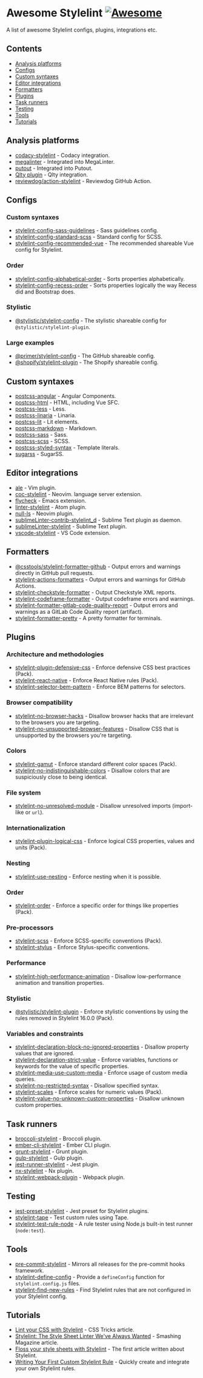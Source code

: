 # Awesome Stylelint [![Awesome](https://awesome.re/badge.svg)](https://awesome.re)

A list of awesome Stylelint configs, plugins, integrations etc.

## Contents

- [Analysis platforms](#analysis-platforms)
- [Configs](#configs)
- [Custom syntaxes](#custom-syntaxes)
- [Editor integrations](#editor-integrations)
- [Formatters](#formatters)
- [Plugins](#plugins)
- [Task runners](#task-runners)
- [Testing](#testing)
- [Tools](#tools)
- [Tutorials](#tutorials)

## Analysis platforms

- [codacy-stylelint](https://github.com/codacy/codacy-stylelint) - Codacy integration.
- [megalinter](https://megalinter.io) - Integrated into MegaLinter.
- [putout](https://github.com/coderaiser/putout) - Integrated into Putout.
- [Qlty plugin](https://github.com/qltysh/qlty/tree/main/qlty-plugins/plugins/linters/stylelint) - Qlty integration.
- [reviewdog/action-stylelint](https://github.com/reviewdog/action-stylelint) - Reviewdog GitHub Action.

## Configs

### Custom syntaxes

- [stylelint-config-sass-guidelines](https://www.npmjs.com/package/stylelint-config-sass-guidelines) - Sass guidelines config.
- [stylelint-config-standard-scss](https://www.npmjs.com/package/stylelint-config-standard-scss) - Standard config for SCSS.
- [stylelint-config-recommended-vue](https://www.npmjs.com/package/stylelint-config-recommended-vue) - The recommended shareable Vue config for Stylelint.

### Order

- [stylelint-config-alphabetical-order](https://www.npmjs.com/package/stylelint-config-alphabetical-order) - Sorts properties alphabetically.
- [stylelint-config-recess-order](https://www.npmjs.com/package/stylelint-config-recess-order) - Sorts properties logically the way Recess did and Bootstrap does.

### Stylistic

- [@stylistic/stylelint-config](https://www.npmjs.com/package/@stylistic/stylelint-config) - The stylistic shareable config for `@stylistic/stylelint-plugin`.

### Large examples

- [@primer/stylelint-config](https://www.npmjs.com/package/@primer/stylelint-config) - The GitHub shareable config.
- [@shopify/stylelint-plugin](https://www.npmjs.com/package/@shopify/stylelint-plugin) - The Shopify shareable config.

## Custom syntaxes

- [postcss-angular](https://www.npmjs.com/package/postcss-angular) - Angular Components.
- [postcss-html](https://www.npmjs.com/package/postcss-html) - HTML, including Vue SFC.
- [postcss-less](https://www.npmjs.com/package/postcss-less) - Less.
- [postcss-linaria](https://www.npmjs.com/package/@linaria/postcss-linaria) - Linaria.
- [postcss-lit](https://www.npmjs.com/package/postcss-lit) - Lit elements.
- [postcss-markdown](https://www.npmjs.com/package/postcss-markdown) - Markdown.
- [postcss-sass](https://www.npmjs.com/package/postcss-sass) - Sass.
- [postcss-scss](https://www.npmjs.com/package/postcss-scss) - SCSS.
- [postcss-styled-syntax](https://www.npmjs.com/package/postcss-styled-syntax) - Template literals.
- [sugarss](https://www.npmjs.com/package/sugarss) - SugarSS.

## Editor integrations

- [ale](https://github.com/dense-analysis/ale) - Vim plugin.
- [coc-stylelint](https://github.com/neoclide/coc-stylelint) - Neovim. language server extension.
- [flycheck](https://github.com/flycheck/flycheck) - Emacs extension.
- [linter-stylelint](https://github.com/AtomLinter/linter-stylelint) - Atom plugin.
- [null-ls](https://github.com/jose-elias-alvarez/null-ls.nvim/blob/main/doc/BUILTINS.md#stylelint-1) - Neovim plugin.
- [sublimeLinter-contrib-stylelint_d](https://github.com/jo-sm/SublimeLinter-contrib-stylelint_d) - Sublime Text plugin as daemon.
- [sublimeLinter-stylelint](https://github.com/SublimeLinter/SublimeLinter-stylelint) - Sublime Text plugin.
- [vscode-stylelint](https://marketplace.visualstudio.com/items?itemName=stylelint.vscode-stylelint) - VS Code extension.

## Formatters

- [@csstools/stylelint-formatter-github](https://www.npmjs.com/package/@csstools/stylelint-formatter-github) - Output errors and warnings directly in GitHub pull requests.
- [stylelint-actions-formatters](https://www.npmjs.com/package/stylelint-actions-formatters) - Output errors and warnings for GitHub Actions.
- [stylelint-checkstyle-formatter](https://www.npmjs.com/package/stylelint-checkstyle-formatter) - Output Checkstyle XML reports.
- [stylelint-codeframe-formatter](https://www.npmjs.com/package/stylelint-codeframe-formatter) - Output codeframe errors and warnings.
- [stylelint-formatter-gitlab-code-quality-report](https://www.npmjs.com/package/stylelint-formatter-gitlab-code-quality-report) - Output errors and warnings as a GitLab Code Quality report (artifact).
- [stylelint-formatter-pretty](https://www.npmjs.com/package/stylelint-formatter-pretty) - A pretty formatter for terminals.

## Plugins

### Architecture and methodologies

- [stylelint-plugin-defensive-css](https://www.npmjs.com/package/stylelint-plugin-defensive-css) - Enforce defensive CSS best practices (Pack).
- [stylelint-react-native](https://www.npmjs.com/package/stylelint-react-native) - Enforce React Native rules (Pack).
- [stylelint-selector-bem-pattern](https://www.npmjs.com/package/stylelint-selector-bem-pattern) - Enforce BEM patterns for selectors.

### Browser compatibility

- [stylelint-no-browser-hacks](https://www.npmjs.com/package/stylelint-no-browser-hacks) - Disallow browser hacks that are irrelevant to the browsers you are targeting.
- [stylelint-no-unsupported-browser-features](https://www.npmjs.com/package/stylelint-no-unsupported-browser-features) - Disallow CSS that is unsupported by the browsers you're targeting.

### Colors

- [stylelint-gamut](https://www.npmjs.com/package/stylelint-gamut) - Enforce standard different color spaces (Pack).
- [stylelint-no-indistinguishable-colors](https://www.npmjs.com/package/stylelint-no-indistinguishable-colors) - Disallow colors that are suspiciously close to being identical.

### File system

- [stylelint-no-unresolved-module](https://www.npmjs.com/package/stylelint-no-unresolved-module) - Disallow unresolved imports (import-like or `url`).

### Internationalization

- [stylelint-plugin-logical-css](https://www.npmjs.com/package/stylelint-plugin-logical-css) - Enforce logical CSS properties, values and units (Pack).

### Nesting

- [stylelint-use-nesting](https://www.npmjs.com/package/stylelint-use-nesting) - Enforce nesting when it is possible.

### Order

- [stylelint-order](https://www.npmjs.com/package/stylelint-order) - Enforce a specific order for things like properties (Pack).

### Pre-processors

- [stylelint-scss](https://www.npmjs.com/package/stylelint-scss) - Enforce SCSS-specific conventions (Pack).
- [stylelint-stylus](https://www.npmjs.com/package/stylelint-stylus) - Enforce Stylus-specific conventions.

### Performance

- [stylelint-high-performance-animation](https://www.npmjs.com/package/stylelint-high-performance-animation) - Disallow low-performance animation and transition properties.

### Stylistic

- [@stylistic/stylelint-plugin](https://www.npmjs.com/package/@stylistic/stylelint-plugin) - Enforce stylistic conventions by using the rules removed in Stylelint 16.0.0 (Pack).

### Variables and constraints

- [stylelint-declaration-block-no-ignored-properties](https://www.npmjs.com/package/stylelint-declaration-block-no-ignored-properties) - Disallow property values that are ignored.
- [stylelint-declaration-strict-value](https://www.npmjs.com/package/stylelint-declaration-strict-value) - Enforce variables, functions or keywords for the value of specific properties.
- [stylelint-media-use-custom-media](https://www.npmjs.com/package/stylelint-media-use-custom-media) - Enforce usage of custom media queries.
- [stylelint-no-restricted-syntax](https://www.npmjs.com/package/stylelint-no-restricted-syntax) - Disallow specified syntax.
- [stylelint-scales](https://www.npmjs.com/package/stylelint-scales) - Enforce scales for numeric values (Pack).
- [stylelint-value-no-unknown-custom-properties](https://www.npmjs.com/package/stylelint-value-no-unknown-custom-properties) - Disallow unknown custom properties.

## Task runners

- [broccoli-stylelint](https://www.npmjs.com/package/broccoli-stylelint) - Broccoli plugin.
- [ember-cli-stylelint](https://www.npmjs.com/package/ember-cli-stylelint) - Ember CLI plugin.
- [grunt-stylelint](https://www.npmjs.com/package/grunt-stylelint) - Grunt plugin.
- [gulp-stylelint](https://www.npmjs.com/package/gulp-stylelint) - Gulp plugin.
- [jest-runner-stylelint](https://www.npmjs.com/package/jest-runner-stylelint) - Jest plugin.
- [nx-stylelint](https://www.npmjs.com/package/nx-stylelint) - Nx plugin.
- [stylelint-webpack-plugin](https://www.npmjs.com/package/stylelint-webpack-plugin) - Webpack plugin.

## Testing

- [jest-preset-stylelint](https://www.npmjs.com/package/jest-preset-stylelint) - Jest preset for Stylelint plugins.
- [stylelint-tape](https://www.npmjs.com/package/stylelint-tape) - Test custom rules using Tape.
- [stylelint-test-rule-node](https://www.npmjs.com/package/stylelint-test-rule-node) - A rule tester using Node.js built-in test runner (`node:test`).

## Tools

- [pre-commit-stylelint](https://github.com/thibaudcolas/pre-commit-stylelint) - Mirrors all releases for the pre-commit hooks framework.
- [stylelint-define-config](https://www.npmjs.com/package/stylelint-define-config) - Provide a `defineConfig` function for `stylelint.config.js` files.
- [stylelint-find-new-rules](https://www.npmjs.com/package/stylelint-find-new-rules) - Find Stylelint rules that are not configured in your Stylelint config.

## Tutorials

- [Lint your CSS with Stylelint](https://css-tricks.com/stylelint/) - CSS Tricks article.
- [Stylelint: The Style Sheet Linter We've Always Wanted](https://www.smashingmagazine.com/2016/05/stylelint-the-style-sheet-linter-weve-always-wanted/) - Smashing Magazine article.
- [Floss your style sheets with Stylelint](https://benfrain.com/floss-your-style-sheets-with-stylelint/) - The first article written about Stylelint.
- [Writing Your First Custom Stylelint Rule](https://medium.com/swlh/writing-your-first-custom-stylelint-rule-a9620bb2fb73) - Quickly create and integrate your own Stylelint rules.

